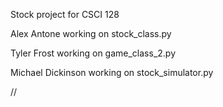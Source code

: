 Stock project for CSCI 128

Alex Antone working on stock_class.py

Tyler Frost working on game_class_2.py

Michael Dickinson working on stock_simulator.py

//
